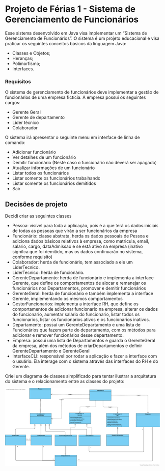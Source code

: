 # Projeto de Férias 1 - Sistema de Gerenciamento de Funcionários

Esse sistema desenvolvido em Java visa implementar um “Sistema de Gerenciamento de Funcionários”. 
O sistema é um projeto educacional e visa praticar os seguintes conceitos básicos da linguagem Java:

- Classes e Objetos;
- Heranças;
- Polimorfismo;
- Interfaces.

### Requisitos
O sistema de gerenciamento de funcionários deve implementar a gestão de funcionários de uma empresa fictícia.
A empresa possui os seguintes cargos:
- Gerente Geral
- Gerente de departamento
- Líder técnico
- Colaborador

O sistema irá apresentar o seguinte menu em interface de linha de comando:
- Adicionar funcionário
- Ver detalhes de um funcionário
- Demitir funcionário (Neste caso o funcionário não deverá ser apagado)
- Atualizar informações de um funcionário
- Listar todos os funcionários
- Listar somente os funcionários trabalhando
- Listar somente os funcionários demitidos
- Sair

## Decisões de projeto

Decidi criar as seguintes classes 
- Pessoa:  visível para toda a aplicação, pois é a que terá os dados iniciais de todas as pessoas que virão a ser funcionários da empresa
- Funcionário: classe abstrata, herda os dados pessoais de Pessoa e adiciona dados básicos relativos à empresa, como matricula, email, salario, cargo, dataAdmissao e se está ativo na empresa (inativo signifca que foi demitido, mas os dados continuarão no sistema, conforme requisito)
- Colaborador: herda de funcionário, tem associado a ele um LiderTecnico.
- LiderTecnico: herda de funcionário.
- GerenteDepartamento: herda de funcionário e implementa a interface Gerente, que define os comportamentos de alocar e remanejar os funcionários nos Departamentos, promover e demitir funcionários
- GerenteGeral: herda de funcionário e também implementa a interface Gerente, implementando os mesmos comportamentos
- GestorFuncionarios: implementa a interface RH, que define os comportamentos de adicionar funcionario na empresa, alterar os dados do funcionario, aumentar salário do funcionario, listar todos os funcionarios, listar os funcionarios ativos e os funcionarios inativos. 
- Departamento: possui um GerenteDepartamento e uma lista de Funcionários que fazem parte do departamento, com os métodos para adicionar e remover funcionários desse departamento.
- Empresa: possui uma lista de Departamentos e guarda o GerenteGeral da empresa, além dos métodos de criarDepartamentos e definir GerenteDepartamento e GerenteGeral
- InterfaceCLI: responsável por rodar a aplicação e fazer a interface com o usuário. Ela interage com o sistema através das interfaces do RH e do Gerente. 

Criei um diagrama de classes simplificado para tentar ilustrar a arquitetura do sistema e o relacionamento entre as classes do projeto:

![Diagrama de Classes](DiagramaClassesGerenciamentoFuncionarios.png)
